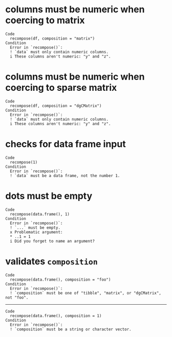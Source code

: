 # columns must be numeric when coercing to matrix

    Code
      recompose(df, composition = "matrix")
    Condition
      Error in `recompose()`:
      ! `data` must only contain numeric columns.
      i These columns aren't numeric: "y" and "z".

# columns must be numeric when coercing to sparse matrix

    Code
      recompose(df, composition = "dgCMatrix")
    Condition
      Error in `recompose()`:
      ! `data` must only contain numeric columns.
      i These columns aren't numeric: "y" and "z".

# checks for data frame input

    Code
      recompose(1)
    Condition
      Error in `recompose()`:
      ! `data` must be a data frame, not the number 1.

# dots must be empty

    Code
      recompose(data.frame(), 1)
    Condition
      Error in `recompose()`:
      ! `...` must be empty.
      x Problematic argument:
      * ..1 = 1
      i Did you forget to name an argument?

# validates `composition`

    Code
      recompose(data.frame(), composition = "foo")
    Condition
      Error in `recompose()`:
      ! `composition` must be one of "tibble", "matrix", or "dgCMatrix", not "foo".

---

    Code
      recompose(data.frame(), composition = 1)
    Condition
      Error in `recompose()`:
      ! `composition` must be a string or character vector.

